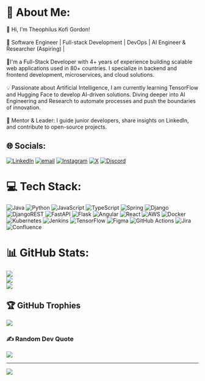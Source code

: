 # 💫 About Me:
👋 Hi, I'm Theophilus Kofi Gordon!  <br><br>🚀 Software Engineer | Full-stack Development | DevOps | AI Engineer & Researcher (Aspiring) |  <br><br>👷I'm a Full-Stack Developer with 4+ years of experience building scalable web applications used in 80+ countries. I specialize in backend and frontend development, microservices, and cloud solutions. <br><br>💡 Passionate about Artificial Intelligence, I am currently learning TensorFlow and Hugging Face to develop AI-driven solutions. Diving deeper into AI Engineering and Research to automate processes and push the boundaries of innovation.  <br><br>📢 Mentor & Leader: I guide junior developers, share insights on LinkedIn, and contribute to open-source projects.  


## 🌐 Socials:
[![LinkedIn](https://img.shields.io/badge/LinkedIn-%230077B5.svg?logo=linkedin&logoColor=white)](https://linkedin.com/in/theophilusgordon) [![email](https://img.shields.io/badge/Email-D14836?logo=gmail&logoColor=white)](mailto:theophilusgordon1@gmail.com) [![Instagram](https://img.shields.io/badge/Instagram-%23E4405F.svg?logo=Instagram&logoColor=white)](https://instagram.com/theophilusgordon) [![X](https://img.shields.io/badge/X-black.svg?logo=X&logoColor=white)](https://x.com/_philgordon) [![Discord](https://img.shields.io/badge/Discord-%237289DA.svg?logo=discord&logoColor=white)](https://discord.gg/theophilusgordon)

# 💻 Tech Stack:
![Java](https://img.shields.io/badge/java-%23ED8B00.svg?style=for-the-badge&logo=openjdk&logoColor=white) ![Python](https://img.shields.io/badge/python-3670A0?style=for-the-badge&logo=python&logoColor=ffdd54) ![JavaScript](https://img.shields.io/badge/javascript-%23323330.svg?style=for-the-badge&logo=javascript&logoColor=%23F7DF1E) ![TypeScript](https://img.shields.io/badge/typescript-%23007ACC.svg?style=for-the-badge&logo=typescript&logoColor=white) ![Spring](https://img.shields.io/badge/spring-%236DB33F.svg?style=for-the-badge&logo=spring&logoColor=white) ![Django](https://img.shields.io/badge/django-%23092E20.svg?style=for-the-badge&logo=django&logoColor=white) ![DjangoREST](https://img.shields.io/badge/DJANGO-REST-ff1709?style=for-the-badge&logo=django&logoColor=white&color=ff1709&labelColor=gray) ![FastAPI](https://img.shields.io/badge/FastAPI-005571?style=for-the-badge&logo=fastapi) ![Flask](https://img.shields.io/badge/flask-%23000.svg?style=for-the-badge&logo=flask&logoColor=white) ![Angular](https://img.shields.io/badge/angular-%23DD0031.svg?style=for-the-badge&logo=angular&logoColor=white) ![React](https://img.shields.io/badge/react-%2320232a.svg?style=for-the-badge&logo=react&logoColor=%2361DAFB) ![AWS](https://img.shields.io/badge/AWS-%23FF9900.svg?style=for-the-badge&logo=amazon-aws&logoColor=white) ![Docker](https://img.shields.io/badge/docker-%230db7ed.svg?style=for-the-badge&logo=docker&logoColor=white) ![Kubernetes](https://img.shields.io/badge/kubernetes-%23326ce5.svg?style=for-the-badge&logo=kubernetes&logoColor=white) ![Jenkins](https://img.shields.io/badge/jenkins-%232C5263.svg?style=for-the-badge&logo=jenkins&logoColor=white) ![TensorFlow](https://img.shields.io/badge/TensorFlow-%23FF6F00.svg?style=for-the-badge&logo=TensorFlow&logoColor=white) ![Figma](https://img.shields.io/badge/figma-%23F24E1E.svg?style=for-the-badge&logo=figma&logoColor=white) ![GitHub Actions](https://img.shields.io/badge/github%20actions-%232671E5.svg?style=for-the-badge&logo=githubactions&logoColor=white) ![Jira](https://img.shields.io/badge/jira-%230A0FFF.svg?style=for-the-badge&logo=jira&logoColor=white) ![Confluence](https://img.shields.io/badge/confluence-%23172BF4.svg?style=for-the-badge&logo=confluence&logoColor=white) 
# 📊 GitHub Stats:
![](https://github-readme-stats.vercel.app/api?username=theophilusgordon&theme=dark&hide_border=false&include_all_commits=true&count_private=true)<br/>
![](https://github-readme-streak-stats.herokuapp.com/?user=theophilusgordon&theme=dark&hide_border=false)<br/>
![](https://github-readme-stats.vercel.app/api/top-langs/?username=theophilusgordon&theme=dark&hide_border=false&include_all_commits=true&count_private=true&layout=compact)

## 🏆 GitHub Trophies
![](https://github-profile-trophy.vercel.app/?username=theophilusgordon&theme=radical&no-frame=true&no-bg=false&margin-w=4)

### ✍️ Random Dev Quote
![](https://quotes-github-readme.vercel.app/api?type=horizontal&theme=radical)

---
[![](https://visitcount.itsvg.in/api?id=theophilusgordon&icon=9&color=0)](https://visitcount.itsvg.in)

<!-- Proudly created with GPRM ( https://gprm.itsvg.in ) -->
